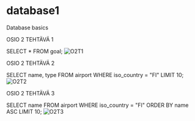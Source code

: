 # database1
Database basics

OSIO 2 TEHTÄVÄ 1

SELECT * FROM goal;
![O2T1](https://github.com/user-attachments/assets/46af8304-cccd-4993-aa9a-7b14a1cc6caa)

OSIO 2 TEHTÄVÄ 2

SELECT name, type FROM airport WHERE iso_country = "FI" LIMIT 10;
![O2T2](https://github.com/user-attachments/assets/c45e6817-8797-4f4a-a5cd-7b5da8346e1d)

OSIO 2 TEHTÄVÄ 3

SELECT name FROM airport WHERE iso_country = "FI" ORDER BY name ASC LIMIT 10;
![O2T3](https://github.com/user-attachments/assets/95438b6a-4923-4c2f-866f-2ff3db4a6703)
